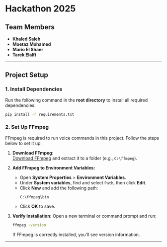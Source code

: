 # Hackathon 2025

## Team Members
- **Khaled Saleh**  
- **Moetaz Mohamed**  
- **Mario El Shaer**  
- **Tarek Elalfi**  

---

## Project Setup

### 1. Install Dependencies
Run the following command in the **root directory** to install all required dependencies:

```bash
pip install -r requirements.txt
```

### 2. Set Up FFmpeg
FFmpeg is required to run voice commands in this project. Follow the steps below to set it up:

1. **Download FFmpeg:**  
   [Download FFmpeg](https://ffmpeg.org/download.html) and extract it to a folder (e.g., `C:\ffmpeg`).

2. **Add FFmpeg to Environment Variables:**
   - Open **System Properties** > **Environment Variables**.
   - Under **System variables**, find and select `Path`, then click **Edit**.
   - Click **New** and add the following path:
     ```
     C:\ffmpeg\bin
     ```
   - Click **OK** to save.

3. **Verify Installation:**
   Open a new terminal or command prompt and run:
   ```bash
   ffmpeg -version
   ```
   If FFmpeg is correctly installed, you'll see version information.

---
